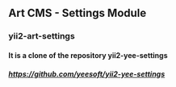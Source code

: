 ## Art CMS - Settings Module

### yii2-art-settings

#### It is a clone of the repository yii2-yee-settings 
##### https://github.com/yeesoft/yii2-yee-settings 